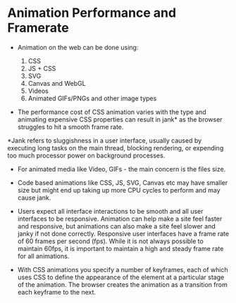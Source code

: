 # Animation Performance and Framerate
- Animation on the web can be done using:
  1. CSS
  2. JS + CSS
  3. SVG
  4. Canvas and WebGL
  5. Videos
  6. Animated GIFs/PNGs and other image types

- The performance cost of CSS animation varies with the type and animating expensive CSS properties can result in jank* as the browser struggles to hit a smooth frame rate.

*Jank refers to sluggishness in a user interface, usually caused by executing long tasks on the main thread, blocking rendering, or expending too much processor power on background processes.

- For animated media like Video, GIFs - the main concern is the files size.

- Code based animations like CSS, JS, SVG, Canvas etc may have smaller size but might end up taking up more CPU cycles to perform and may cause jank.

- Users expect all interface interactions to be smooth and all user interfaces to be responsive. Animation can help make a site feel faster and responsive, but animations can also make a site feel slower and janky if not done correctly. Responsive user interfaces have a frame rate of 60 frames per second (fps). While it is not always possible to maintain 60fps, it is important to maintain a high and steady frame rate for all animations.

- With CSS animations you specify a number of keyframes, each of which uses CSS to define the appearance of the element at a particular stage of the animation. The browser creates the animation as a transition from each keyframe to the next.